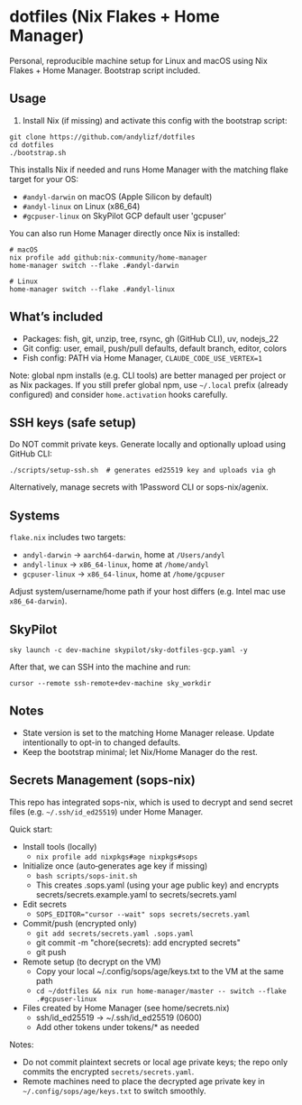 # dotfiles (Nix Flakes + Home Manager)

Personal, reproducible machine setup for Linux and macOS using Nix Flakes + Home Manager. Bootstrap script included.

## Usage

1) Install Nix (if missing) and activate this config with the bootstrap script:

```
git clone https://github.com/andylizf/dotfiles
cd dotfiles
./bootstrap.sh
```

This installs Nix if needed and runs Home Manager with the matching flake target for your OS:
- `#andyl-darwin` on macOS (Apple Silicon by default)
- `#andyl-linux` on Linux (x86_64)
- `#gcpuser-linux` on SkyPilot GCP default user 'gcpuser'

You can also run Home Manager directly once Nix is installed:

```
# macOS
nix profile add github:nix-community/home-manager
home-manager switch --flake .#andyl-darwin

# Linux
home-manager switch --flake .#andyl-linux
```

## What’s included

- Packages: fish, git, unzip, tree, rsync, gh (GitHub CLI), uv, nodejs_22
- Git config: user, email, push/pull defaults, default branch, editor, colors
- Fish config: PATH via Home Manager, `CLAUDE_CODE_USE_VERTEX=1`

Note: global npm installs (e.g. CLI tools) are better managed per project or as Nix packages. If you still prefer global npm, use `~/.local` prefix (already configured) and consider `home.activation` hooks carefully.

## SSH keys (safe setup)

Do NOT commit private keys. Generate locally and optionally upload using GitHub CLI:

```
./scripts/setup-ssh.sh  # generates ed25519 key and uploads via gh
```

Alternatively, manage secrets with 1Password CLI or sops-nix/agenix.

## Systems

`flake.nix` includes two targets:
- `andyl-darwin`  -> `aarch64-darwin`, home at `/Users/andyl`
- `andyl-linux`   -> `x86_64-linux`,  home at `/home/andyl`
- `gcpuser-linux` -> `x86_64-linux`,  home at `/home/gcpuser`

Adjust system/username/home path if your host differs (e.g. Intel mac use `x86_64-darwin`).

## SkyPilot

```
sky launch -c dev-machine skypilot/sky-dotfiles-gcp.yaml -y
```

After that, we can SSH into the machine and run:
```
cursor --remote ssh-remote+dev-machine sky_workdir
```


## Notes

- State version is set to the matching Home Manager release. Update intentionally to opt-in to changed defaults.
- Keep the bootstrap minimal; let Nix/Home Manager do the rest.

## Secrets Management (sops-nix)

This repo has integrated sops-nix, which is used to decrypt and send secret files (e.g. `~/.ssh/id_ed25519`) under Home Manager.

Quick start:
- Install tools (locally)
    - `nix profile add nixpkgs#age nixpkgs#sops`
- Initialize once (auto‑generates age key if missing)
    - `bash scripts/sops-init.sh`
    - This creates .sops.yaml (using your age public key) and encrypts secrets/secrets.example.yaml to secrets/secrets.yaml
- Edit secrets
    - `SOPS_EDITOR="cursor --wait" sops secrets/secrets.yaml`
- Commit/push (encrypted only)
    - `git add secrets/secrets.yaml .sops.yaml`
    - git commit -m "chore(secrets): add encrypted secrets"
    - git push
- Remote setup (to decrypt on the VM)
    - Copy your local ~/.config/sops/age/keys.txt to the VM at the same path
    - `cd ~/dotfiles && nix run home-manager/master -- switch --flake .#gcpuser-linux`
- Files created by Home Manager (see home/secrets.nix)
    - ssh/id_ed25519 -> ~/.ssh/id_ed25519 (0600)
    - Add other tokens under tokens/* as needed

Notes:
- Do not commit plaintext secrets or local age private keys; the repo only commits the encrypted `secrets/secrets.yaml`.
- Remote machines need to place the decrypted age private key in `~/.config/sops/age/keys.txt` to switch smoothly.
